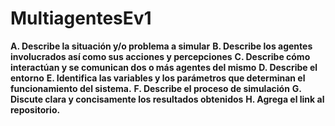 # MultiagentesEv1

**A. Describe la situación y/o problema a simular**
**B. Describe los agentes involucrados así como sus acciones y percepciones**
**C. Describe cómo interactúan y se comunican dos o más agentes del mismo**
**D. Describe el entorno**
**E. Identifica  las  variables  y  los  parámetros  que  determinan  el  funcionamiento  del sistema.**
**F. Describe el proceso de simulación**
**G. Discute clara y concisamente los resultados obtenidos**
**H. Agrega el link al repositorio.**
